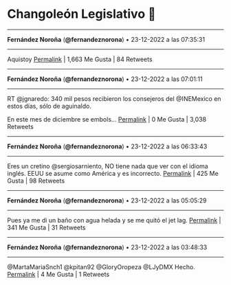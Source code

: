 # Changoleón Legislativo 🙈
*****
**Fernández Noroña** (**@fernandeznorona**) • 23-12-2022 a las 07:35:31
*****
Aquistoy
[Permalink](https://twitter.com/fernandeznorona/status/1606312554036428800) | 1,663 Me Gusta | 84 Retweets
*****
**Fernández Noroña** (**@fernandeznorona**) • 23-12-2022 a las 07:01:11
*****
RT @jgnaredo: 340 mil pesos recibieron los consejeros del @INEMexico en estos días, sólo de aguinaldo. 


En este mes de diciembre se embols…
[Permalink](https://twitter.com/fernandeznorona/status/1606303914118115328) | 0 Me Gusta | 3,038 Retweets
*****
**Fernández Noroña** (**@fernandeznorona**) • 23-12-2022 a las 06:33:43
*****
Eres un cretino @sergiosarniento, NO tiene nada que ver con el idioma inglés. EEUU se asume como América y es incorrecto.
[Permalink](https://twitter.com/fernandeznorona/status/1606297000005099520) | 425 Me Gusta | 98 Retweets
*****
**Fernández Noroña** (**@fernandeznorona**) • 23-12-2022 a las 05:05:29
*****
Pues ya me di un baño con agua helada y se me quitó el jet lag.
[Permalink](https://twitter.com/fernandeznorona/status/1606274799394623489) | 341 Me Gusta | 31 Retweets
*****
**Fernández Noroña** (**@fernandeznorona**) • 23-12-2022 a las 03:48:33
*****
@MartaMariaSnch1 @kpitan92 @GloryOropeza @LJyDMX Hecho.
[Permalink](https://twitter.com/fernandeznorona/status/1606255437237538816) | 4 Me Gusta | 1 Retweets